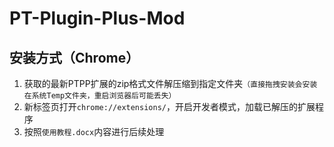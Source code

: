 # PT-Plugin-Plus-Mod

## 安装方式（Chrome）

1. 获取的最新PTPP扩展的zip格式文件解压缩到指定文件夹`（直接拖拽安装会安装在系统Temp文件夹，重启浏览器后可能丢失）`
2. 新标签页打开`chrome://extensions/`，开启开发者模式，加载已解压的扩展程序
3. 按照`使用教程.docx`内容进行后续处理

